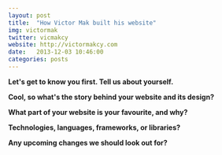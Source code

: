 ```yaml
---
layout: post
title:  "How Victor Mak built his website"
img: victormak
twitter: vicmakcy
website: http://victormakcy.com
date:   2013-12-03 10:46:00
categories: posts
---
```


**Let's get to know you first. Tell us about yourself.**

**Cool, so what's the story behind your website and its design?**

**What part of your website is your favourite, and why?**

**Technologies, languages, frameworks, or libraries?**

**Any upcoming changes we should look out for?**
